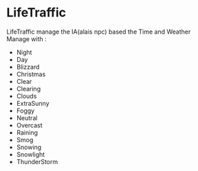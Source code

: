 # LifeTraffic
LifeTraffic manage the IA(alais npc) based the Time and Weather<br/>
Manage with :<br/>
- Night<br/>
- Day<br/>
- Blizzard<br/>
- Christmas<br/>
- Clear<br/>
- Clearing<br/>
- Clouds<br/>
- ExtraSunny<br/>
- Foggy<br/>
- Neutral<br/>
- Overcast<br/>
- Raining<br/>
- Smog<br/>
- Snowing<br/>
- Snowlight<br/>
- ThunderStorm<br/>
